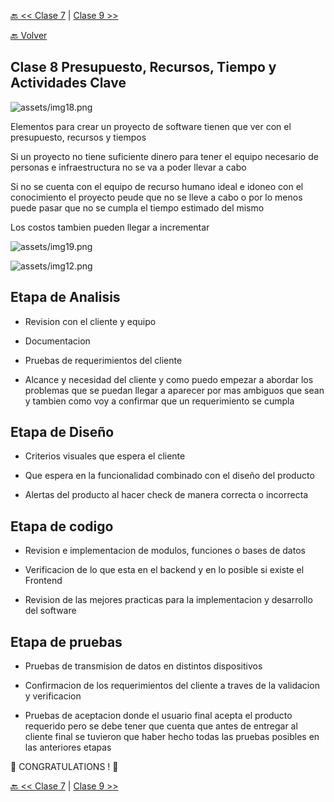 [🔙 << Clase 7](../07_Class/07_Class.md) | [Clase 9 >>](../09_Class/09_Class.md)

[🔙 Volver](../README.md)

## Clase 8 Presupuesto, Recursos, Tiempo y Actividades Clave

![assets/img18.png](../assets/img18.png)

Elementos para crear un proyecto de software tienen que ver con el presupuesto, recursos y tiempos

Si un proyecto no tiene suficiente dinero para tener el equipo necesario de personas e infraestructura no se va a poder llevar a cabo

Si no se cuenta con el equipo de recurso humano ideal e idoneo con el conocimiento el proyecto peude que no se lleve a cabo o por lo menos puede pasar que no se cumpla el tiempo estimado del mismo

Los costos tambien pueden llegar a incrementar

![assets/img19.png](../assets/img19.png)

![assets/img12.png](../assets/img12.png)

## Etapa de Analisis

- Revision con el cliente y equipo

- Documentacion

- Pruebas de requerimientos del cliente

- Alcance y necesidad del cliente y como puedo empezar a abordar los problemas que se puedan llegar a aparecer por mas ambiguos que sean y tambien como voy a confirmar que un requerimiento se cumpla

## Etapa de Diseño

- Criterios visuales que espera el cliente

- Que espera en la funcionalidad combinado con el diseño del producto

- Alertas del producto al hacer check de manera correcta o incorrecta

## Etapa de codigo

- Revision e implementacion de modulos, funciones o bases de datos

- Verificacion de lo que esta en el backend y en lo posible si existe el Frontend

- Revision de las mejores practicas para la implementacion y desarrollo del software

## Etapa de pruebas

- Pruebas de transmision de datos en distintos dispositivos

- Confirmacion de los requerimientos del cliente a traves de la validacion y verificacion

- Pruebas de aceptacion donde el usuario final acepta el producto requerido pero se debe tener que cuenta que antes de entregar al cliente final se tuvieron que haber hecho todas las pruebas posibles en las anteriores etapas

🎉 CONGRATULATIONS ! 🎉

[🔙 << Clase 7](../07_Class/07_Class.md) | [Clase 9 >>](../09_Class/09_Class.md)